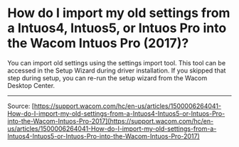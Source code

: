 # How do I import my old settings from a Intuos4, Intuos5, or Intuos Pro into the Wacom Intuos Pro (2017)?

You can import old settings using the settings import tool. This tool can be accessed in the Setup Wizard during driver installation. If you skipped that step during setup, you can re-run the setup wizard from the Wacom Desktop Center.

---
Source: [https://support.wacom.com/hc/en-us/articles/1500006264041-How-do-I-import-my-old-settings-from-a-Intuos4-Intuos5-or-Intuos-Pro-into-the-Wacom-Intuos-Pro-2017](https://support.wacom.com/hc/en-us/articles/1500006264041-How-do-I-import-my-old-settings-from-a-Intuos4-Intuos5-or-Intuos-Pro-into-the-Wacom-Intuos-Pro-2017)
